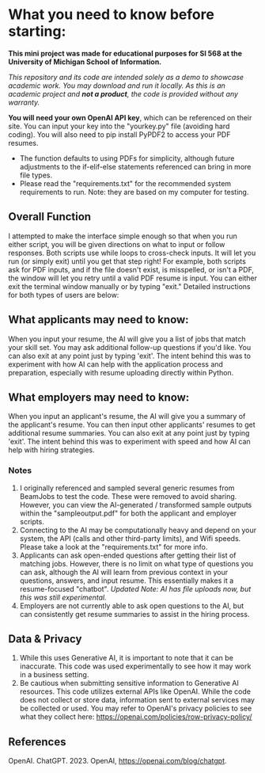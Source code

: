 # What you need to know before starting:
**This mini project was made for educational purposes for SI 568 at the University of Michigan School of Information.**

*This repository and its code are intended solely as a demo to showcase academic work. You may download and run it locally. As this is an academic project and **not a product**, the code is provided without any warranty.*

**You will need your own OpenAI API key**, which can be referenced on their site. You can input your key into the "yourkey.py" file (avoiding hard coding). You will also need to pip install PyPDF2 to access your PDF resumes. 

- The function defaults to using PDFs for simplicity, although future adjustments to the if-elif-else statements referenced can bring in more file types.
- Please read the "requirements.txt" for the recommended system requirements to run. Note: they are based on my computer for testing.

## Overall Function
I attempted to make the interface simple enough so that when you run either script, you will be given directions on what to input or follow responses. Both scripts use while loops to cross-check inputs. It will let you run (or simply exit) until you get that step right! For example, both scripts ask for PDF inputs, and if the file doesn't exist, is misspelled, or isn't a PDF, the window will let you retry until a valid PDF resume is input. You can either exit the terminal window manually or by typing "exit."
Detailed instructions for both types of users are below:

## What applicants may need to know:
When you input your resume, the AI will give you a list of jobs that match your skill set. You may ask additional follow-up questions if you'd like. You can also exit at any point just by typing 'exit'. The intent behind this was to experiment with how
AI can help with the application process and preparation, especially with resume uploading directly within Python.

## What employers may need to know:
When you input an applicant's resume, the AI will give you a summary of the applicant's resume. You can then input other applicants' resumes to get additional resume summaries. You can also exit at any point just by typing 'exit'. The intent behind this was to experiment with speed and how AI can help with hiring strategies.

### Notes
1. I originally referenced and sampled several generic resumes from BeamJobs to test the code. These were removed to avoid sharing. However, you can view the AI-generated / transformed sample outputs within the "sampleoutput.pdf" for both the applicant and employer scripts.
1. Connecting to the AI may be computationally heavy and depend on your system, the API (calls and other third-party limits), and Wifi speeds. Please take a look at the "requirements.txt" for more info.
1. Applicants can ask open-ended questions after getting their list of matching jobs. However, there is no limit on what type of questions you can ask, although the AI will learn from previous context in your questions, answers, and input resume. This essentially makes it a resume-focused "chatbot". *Updated Note: AI has file uploads now, but this was still experimental.*
1. Employers are not currently able to ask open questions to the AI, but can consistently get resume summaries to assist in the hiring process.

## Data & Privacy
1. While this uses Generative AI, it is important to note that it can be inaccurate. This code was used experimentally to see how it may work in a business setting.
1. Be cautious when submitting sensitive information to Generative AI resources. This code utilizes external APIs like OpenAI. While the code does not collect or store data, information sent to external services may be collected or used. You may refer to OpenAI's privacy policies to see what they collect here: https://openai.com/policies/row-privacy-policy/

## References
OpenAI. ChatGPT. 2023. OpenAI, https://openai.com/blog/chatgpt.
